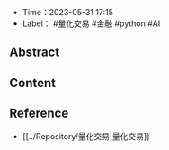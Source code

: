- Time：2023-05-31 17:15
- Label： #量化交易 #金融 #python #AI

## Abstract

## Content

## Reference

- [[../Repository/量化交易|量化交易]]  
